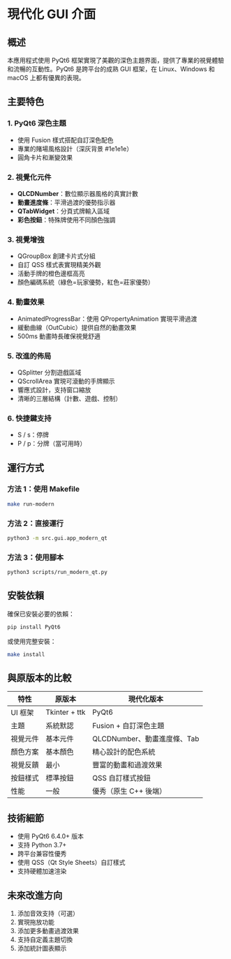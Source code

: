 # 現代化 GUI 介面

## 概述

本應用程式使用 PyQt6 框架實現了美觀的深色主題界面，提供了專業的視覺體驗和流暢的互動性。PyQt6 是跨平台的成熟 GUI 框架，在 Linux、Windows 和 macOS 上都有優異的表現。

## 主要特色

### 1. PyQt6 深色主題
- 使用 Fusion 樣式搭配自訂深色配色
- 專業的賭場風格設計（深灰背景 #1e1e1e）
- 圓角卡片和漸變效果

### 2. 視覺化元件
- **QLCDNumber**：數位顯示器風格的真實計數
- **動畫進度條**：平滑過渡的優勢指示器
- **QTabWidget**：分頁式牌輸入區域
- **彩色按鈕**：特殊牌使用不同顏色強調

### 3. 視覺增強
- QGroupBox 創建卡片式分組
- 自訂 QSS 樣式表實現精美外觀
- 活動手牌的橙色邊框高亮
- 顏色編碼系統（綠色=玩家優勢，紅色=莊家優勢）

### 4. 動畫效果
- AnimatedProgressBar：使用 QPropertyAnimation 實現平滑過渡
- 緩動曲線（OutCubic）提供自然的動畫效果
- 500ms 動畫時長確保視覺舒適

### 5. 改進的佈局
- QSplitter 分割遊戲區域
- QScrollArea 實現可滾動的手牌顯示
- 響應式設計，支持窗口縮放
- 清晰的三層結構（計數、遊戲、控制）

### 6. 快捷鍵支持
- S / s：停牌
- P / p：分牌（當可用時）

## 運行方式

### 方法 1：使用 Makefile
```bash
make run-modern
```

### 方法 2：直接運行
```bash
python3 -m src.gui.app_modern_qt
```

### 方法 3：使用腳本
```bash
python3 scripts/run_modern_qt.py
```

## 安裝依賴

確保已安裝必要的依賴：
```bash
pip install PyQt6
```

或使用完整安裝：
```bash
make install
```

## 與原版本的比較

| 特性 | 原版本 | 現代化版本 |
|------|--------|------------|
| UI 框架 | Tkinter + ttk | PyQt6 |
| 主題 | 系統默認 | Fusion + 自訂深色主題 |
| 視覺元件 | 基本元件 | QLCDNumber、動畫進度條、Tab |
| 顏色方案 | 基本顏色 | 精心設計的配色系統 |
| 視覺反饋 | 最小 | 豐富的動畫和過渡效果 |
| 按鈕樣式 | 標準按鈕 | QSS 自訂樣式按鈕 |
| 性能 | 一般 | 優秀（原生 C++ 後端）|

## 技術細節

- 使用 PyQt6 6.4.0+ 版本
- 支持 Python 3.7+
- 跨平台兼容性優秀
- 使用 QSS（Qt Style Sheets）自訂樣式
- 支持硬體加速渲染

## 未來改進方向

1. 添加音效支持（可選）
2. 實現拖放功能
3. 添加更多動畫過渡效果
4. 支持自定義主題切換
5. 添加統計圖表顯示